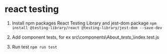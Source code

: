 # react testing

1. Install npm packages React Testing Library and jest-dom package
 `npm install @testing-library/react @testing-library/jest-dom --save-dev`

2. Add component tests, for ex src\components\About\__tests__\index.test.js

3. Run test `npm run test`

